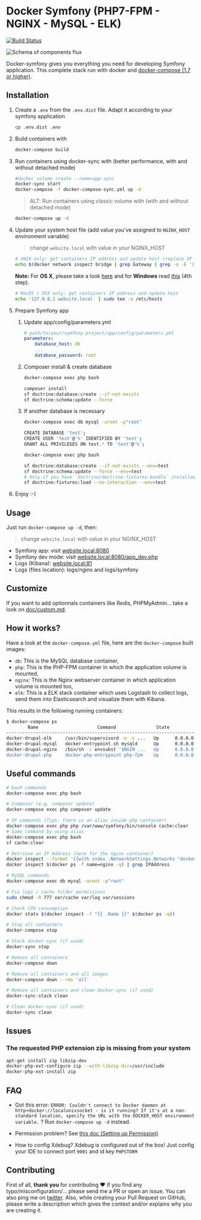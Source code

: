 # Docker Symfony (PHP7-FPM - NGINX - MySQL - ELK)

[![Build Status](https://travis-ci.org/maxpou/docker-symfony.svg?branch=master)](https://travis-ci.org/maxpou/docker-symfony)

![Schema of components flux](doc/schema.png)

Docker-symfony gives you everything you need for developing Symfony application. This complete stack run with docker and [docker-compose (1.7 or higher)](https://docs.docker.com/compose/).

## Installation

1. Create a `.env` from the `.env.dist` file. Adapt it according to your symfony application

    ```bash
    cp .env.dist .env
    ```

2. Build containers with

    ```bash
    docker-compose build
    ```

3. Run containers using docker-sync with (better performance, with and without detached mode)

    ```bash
    #docker volume create --name=app-sync
    docker-sync start
    docker-compose -f docker-compose-sync.yml up -d
    ```

    > ALT: Run containers using classic volume with (with and without detached mode)

    ```bash
    docker-compose up -d
    ```

4. Update your system host file (add value you've assigned to `NGINX_HOST` environment variable)

    > change `website.local` with value in your NGINX_HOST

    ```bash
    # UNIX only: get containers IP address and update host (replace IP according to your configuration) (on Windows, edit C:\Windows\System32\drivers\etc\hosts)
    echo $(docker network inspect bridge | grep Gateway | grep -o -E '([0-9]{1,3}\.){3}[0-9]{1,3}') 'website.local' | sudo tee -a /etc/hosts
    ```

    **Note:** For **OS X**, please take a look [here](https://docs.docker.com/docker-for-mac/networking/) and for **Windows** read [this](https://docs.docker.com/docker-for-windows/#/step-4-explore-the-application-and-run-examples) (4th step).

    ```bash
    # MacOS / OSX only: get containers IP address and update host
    echo '127.0.0.1 website.local' | sudo tee -a /etc/hosts
    ```

5. Prepare Symfony app
    1. Update app/config/parameters.yml

        ```yml
        # path/to/your/symfony-project/app/config/parameters.yml
        parameters:
            database_host: db
            ...
            database_password: root
        ```

    2. Composer install & create database

        ```bash
        docker-compose exec php bash
        ```

        ```bash
        composer install
        sf doctrine:database:create --if-not-exists
        sf doctrine:schema:update --force
        ```

    3. If another database is necessary

        ```bash
        docker-compose exec db mysql -uroot -p"root"
        ```

        ```bash
        CREATE DATABASE 'test';
        CREATE USER 'test'@'%' IDENTIFIED BY 'test';
        GRANT ALL PRIVILEGES ON test.* TO 'test'@'%';
        ```

        ```bash
        docker-compose exec php bash
        ```

        ```bash
        sf doctrine:database:create --if-not-exists --env=test
        sf doctrine:schema:update --force --env=test
        # Only if you have `doctrine/doctrine-fixtures-bundle` installed
        sf doctrine:fixtures:load --no-interaction --env=test
        ```

6. Enjoy :-)

## Usage

Just run `docker-compose up -d`, then:

> change `website.local` with value in your NGINX_HOST

* Symfony app: visit [website.local:8080](http://website.local:8080)
* Symfony dev mode: visit [website.local:8080/app_dev.php](http://website.local:8080/app_dev.php)
* Logs (Kibana): [website.local:81](http://website.local:81)
* Logs (files location): logs/nginx and logs/symfony

## Customize

If you want to add optionnals containers like Redis, PHPMyAdmin... take a look on [doc/custom.md](doc/custom.md).

## How it works?

Have a look at the `docker-compose.yml` file, here are the `docker-compose` built images:

* `db`: This is the MySQL database container,
* `php`: This is the PHP-FPM container in which the application volume is mounted,
* `nginx`: This is the Nginx webserver container in which application volume is mounted too,
* `elk`: This is a ELK stack container which uses Logstash to collect logs, send them into Elasticsearch and visualize them with Kibana.

This results in the following running containers:

```bash
$ docker-compose ps
        Name                      Command               State                 Ports              
-------------------------------------------------------------------------------------------------
docker-drupal-elk     /usr/bin/supervisord -n -c ...   Up      0.0.0.0:81->80/tcp               
docker-drupal-mysql   docker-entrypoint.sh mysqld      Up      0.0.0.0:3307->3306/tcp, 33060/tcp
docker-drupal-nginx   /bin/sh -c envsubst '$NGIN ...   Up      0.0.0.0:8080->80/tcp             
docker-drupal-php     docker-php-entrypoint php-fpm    Up      0.0.0.0:9000->9000/tcp           
```

## Useful commands

```bash
# bash commands
docker-compose exec php bash
```

```bash
# Composer (e.g. composer update)
docker-compose exec php composer update
```

```bash
# SF commands (Tips: there is an alias inside php container)
docker-compose exec php php /var/www/symfony/bin/console cache:clear
# Same command by using alias
docker-compose exec php bash
sf cache:clear
```

```bash
# Retrieve an IP Address (here for the nginx container)
docker inspect --format '{{with index .NetworkSettings.Networks "docker-symfony_default"}}{{.IPAddress}}{{end}}' $(docker ps -f name=nginx -q)
docker inspect $(docker ps -f name=nginx -q) | grep IPAddress
```

```bash
# MySQL commands
docker-compose exec db mysql -uroot -p"root"
```

```bash
# Fix logs / cache folder permissions
sudo chmod -R 777 var/cache var/log var/sessions
```

```bash
# Check CPU consumption
docker stats $(docker inspect -f "{{ .Name }}" $(docker ps -q))
```

```bash
# Stop all containers
docker-compose stop

# Stock docker-sync (if used)
docker-sync stop

# Remove all containers
docker-compose down

# Remove all containers and all images
docker-compose down --rmi 'all'

# Remove all containers and clean docker-sync (if used)
docker-sync-stack clean

# Clean docker-sync (if used)
docker-sync clean
```

## Issues

### The requested PHP extension zip is missing from your system

```bash
apt-get install zip libzip-dev
docker-php-ext-configure zip --with-libzip-dir=/usr/include
docker-php-ext-install zip
```

## FAQ

* Got this error: `ERROR: Couldn't connect to Docker daemon at http+docker://localunixsocket - is it running?
If it's at a non-standard location, specify the URL with the DOCKER_HOST environment variable.` ?
Run `docker-compose up -d` instead.

* Permission problem? See [this doc (Setting up Permission)](http://symfony.com/doc/current/book/installation.html#checking-symfony-application-configuration-and-setup)

* How to config Xdebug?
Xdebug is configured out of the box!
Just config your IDE to connect port  `9001` and id key `PHPSTORM`

## Contributing

First of all, **thank you** for contributing ♥
If you find any typo/misconfiguration/... please send me a PR or open an issue. You can also ping me on [twitter](https://twitter.com/_maxpou).
Also, while creating your Pull Request on GitHub, please write a description which gives the context and/or explains why you are creating it.

